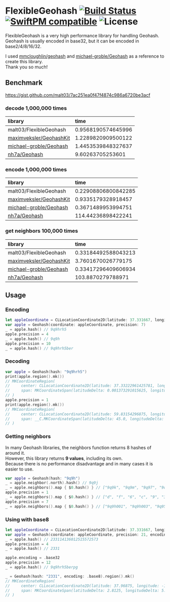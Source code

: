 # FlexibleGeohash [![Build Status](https://travis-ci.org/malt03/FlexibleGeohash.svg?branch=master)](https://travis-ci.org/malt03/FlexibleGeohash) [![SwiftPM compatible](https://img.shields.io/badge/SwiftPM-compatible-4BC51D.svg)](https://github.com/apple/swift-package-manager) ![License](https://img.shields.io/github/license/malt03/FlexibleGeohash.svg)

FlexibleGeohash is a very high performance library for handling Geohash.  
Geohash is usually encoded in base32, but it can be encoded in base2/4/8/16/32.

I used [mmcloughlin/geohash](https://github.com/mmcloughlin/geohash) and [michael-groble/Geohash](https://github.com/michael-groble/Geohash) as a reference to create this library.  
Thank you so much!

## Benchmark
https://gist.github.com/malt03/7ac251ea0f47f4874c986a6720be3acf

### decode 1,000,000 times
|library|time|
|:--|:--|
|malt03/FlexibleGeohash|0.9568190574645996|
|[maximveksler/GeohashKit](https://github.com/maximveksler/GeohashKit)|1.2289820909500122|
|[michael-groble/Geohash](https://github.com/michael-groble/Geohash)|1.4453539848327637|
|[nh7a/Geohash](https://github.com/nh7a/Geohash)|9.60263705253601|

### encode 1,000,000 times
|library|time|
|:--|:--|
|malt03/FlexibleGeohash|0.22908806800842285|
|[maximveksler/GeohashKit](https://github.com/maximveksler/GeohashKit)|0.9335179328918457|
|[michael-groble/Geohash](https://github.com/michael-groble/Geohash)|0.3671489953994751|
|[nh7a/Geohash](https://github.com/nh7a/Geohash)|114.44236898422241|

### get neighbors 100,000 times
|library|time|
|:--|:--|
|malt03/FlexibleGeohash|0.33184492588043213|
|[maximveksler/GeohashKit](https://github.com/maximveksler/GeohashKit)|3.7601670026779175|
|[michael-groble/Geohash](https://github.com/michael-groble/Geohash)|0.33417296409606934|
|[nh7a/Geohash](https://github.com/nh7a/Geohash)|103.8870279788971|

## Usage
### Encoding
```swift
let appleCoordinate = CLLocationCoordinate2D(latitude: 37.331667, longitude: -122.030833)
var apple = Geohash(coordinate: appleCoordinate, precision: 7)
_ = apple.hash() // 9q9hrh5
apple.precision = 4
_ = apple.hash() // 9q9h
apple.precision = 10
_ = apple.hash() // 9q9hrh5ber
```

### Decoding
```swift
var apple = Geohash(hash: "9q9hrh5")
print(apple.region().mk())
// MKCoordinateRegion(
//     center: CLLocationCoordinate2D(latitude: 37.33222961425781, longitude: -122.03132629394531),
//     span: MKCoordinateSpan(latitudeDelta: 0.001373291015625, longitudeDelta: 0.001373291015625)
// )
apple.precision = 1
print(apple.region().mk())
// MKCoordinateRegion(
//     center: CLLocationCoordinate2D(latitude: 59.83154296875, longitude: -99.53201293945312),
//     span: __C.MKCoordinateSpan(latitudeDelta: 45.0, longitudeDelta: 45.0)
// )
```

### Getting neighbors
In many Geohash libraries, the neighbors function returns 8 hashes of around it.  
However, this library returns **9 values**, including its own.  
Because there is no performance disadvantage and in many cases it is easier to use.
```swift
var apple = Geohash(hash: "9q9h")
_ = apple.neighbor(.north).hash() // 9q9j
_ = apple.neighbors().map { $0.hash() } // ["9q9k", "9q9m", "9q97", "9q9j", "9q9h", "9q95", "9q8u", "9q8v", "9q8g"]
apple.precision = 1
_ = apple.neighbors().map { $0.hash() } // ["d", "f", "6", "c", "9", "3", "8", "b", "2"]
apple.precision = 7
_ = apple.neighbors().map { $0.hash() } // ["9q9h001", "9q9h003", "9q95bpc", "9q9h002", "9q9h000", "9q95bpb", "9q8upbp", "9q8upbr", "9q8gzzz"]
```

### Using with base8
```swift
let appleCoordinate = CLLocationCoordinate2D(latitude: 37.331667, longitude: -122.030833)
var apple = Geohash(coordinate: appleCoordinate, precision: 21, encoding: .base8)
_ = apple.hash() // 233114136012515572573
apple.precision = 4
_ = apple.hash() // 2331

apple.encoding = .base32
apple.precision = 12
_ = apple.hash() // 9q9hrh5berpg

_ = Geohash(hash: "2331", encoding: .base8).region().mk()
// MKCoordinateRegion(
//     center: CLLocationCoordinate2D(latitude: 37.96875, longitude: -120.9375),
//     span: MKCoordinateSpan(latitudeDelta: 2.8125, longitudeDelta: 5.625)
// )
```
